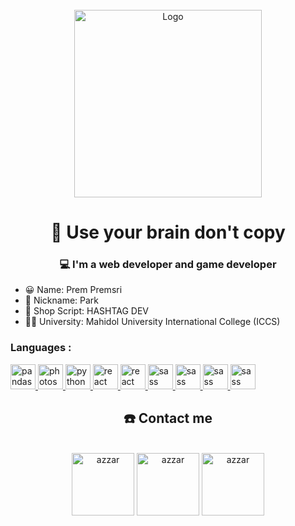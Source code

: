 <div id="top"></div>
<!--
*** Thanks for checking out the Best-README-Template. If you have a suggestion
*** that would make this better, please fork the repo and create a pull request
*** or simply open an issue with the tag "enhancement".
*** Don't forget to give the project a star!
*** Thanks again! Now go create something AMAZING! :D
-->



<!-- PROJECT SHIELDS -->
<!--
*** I'm using markdown "reference style" links for readability.
*** Reference links are enclosed in brackets [ ] instead of parentheses ( ).
*** See the bottom of this document for the declaration of the reference variables
*** for contributors-url, forks-url, etc. This is an optional, concise syntax you may use.
*** https://www.markdownguide.org/basic-syntax/#reference-style-links
-->



<!-- PROJECT LOGO -->
<br />
<div align="center">
  <a href="https://img2.pic.in.th/pic/852.gif">
    <img src="https://img5.pic.in.th/file/secure-sv1/programmer.png" alt="Logo" width="300" height="300">
  </a>

  <h1 align="center">🧠 Use your brain don't copy</h1>

</div>



<!-- TABLE OF CONTENTS -->


  <h3 align="center">💻 I'm a web developer and game developer</h3>

<!-- ABOUT THE PROJECT -->

* 😀 Name: Prem Premsri
* 🎉 Nickname: Park
* 🛒 Shop Script: HASHTAG DEV
* 👨‍🎓 University: Mahidol University International College (ICCS)

<h3 align="left">Languages :</h3>
<p align="left">    <a href="https://pandas.pydata.org/" target="_blank" rel="noreferrer">
    <img
      src="https://img5.pic.in.th/file/secure-sv1/lua6149442805ae1aa5.png"
      alt="pandas" width="40" height="40" /> </a> <a href="https://img5.pic.in.th/file/secure-sv1/lua6149442805ae1aa5.png" target="_blank"
    rel="noreferrer"> <img
      src="https://img5.pic.in.th/file/secure-sv1/html.png" alt="photoshop"
      width="40" height="40" /> </a> <a href="https://img5.pic.in.th/file/secure-sv1/html.png" target="_blank" rel="noreferrer"> <img
      src="https://img5.pic.in.th/file/secure-sv1/css8f6d2adb56478fb1.png" alt="python"
      width="40" height="40" /> </a> <a href="https://img5.pic.in.th/file/secure-sv1/css8f6d2adb56478fb1.png" target="_blank" rel="noreferrer"> <img
      src="https://img5.pic.in.th/file/secure-sv1/javascript.png"
      alt="react" width="40" height="40" /> </a> 
  <a href="https://img5.pic.in.th/file/secure-sv1/javascript.png" target="_blank" rel="noreferrer"> <img
      src="https://img2.pic.in.th/pic/java_1.png"
      alt="react" width="40" height="40" /> </a>
  <a href="https://img2.pic.in.th/pic/java_1.png" target="_blank" rel="noreferrer"> <img
      src="https://img5.pic.in.th/file/secure-sv1/nodejs.png" alt="sass" width="40"
      height="40" /> </a> 
  <a href="https://img5.pic.in.th/file/secure-sv1/nodejs.png" target="_blank" rel="noreferrer"> <img
      src="https://img5.pic.in.th/file/secure-sv1/php9029bae877e7d066.png" alt="sass" width="40"
      height="40" /> </a> 
    <a href="https://img5.pic.in.th/file/secure-sv1/php9029bae877e7d066.png" target="_blank" rel="noreferrer"> <img
      src="https://img2.pic.in.th/pic/python.png" alt="sass" width="40"
      height="40" /> </a> 
    <a href="https://img2.pic.in.th/pic/typescript.png" target="_blank" rel="noreferrer"> <img
      src="https://img2.pic.in.th/pic/typescript.png" alt="sass" width="40"
      height="40" /> </a> 

</p>


<h2 align="center">☎️ Contact me</h2>
    <p align="center">
      <br/>
        <a href="https://instagram.com/pxrk.ps" target="blank"><img align="center"
         src="https://img2.pic.in.th/pic/instagram-1.png"
         alt="azzar" height="100"/></a>
         <a href="https://discord.gg/qUGYeZj2JG" target="blank"><img align="center"
           src="https://img2.pic.in.th/pic/discord-1bfcc838f0887244e.png"
         alt="azzar" height="100"/></a>
           <a href="https://www.youtube.com/@gradixnt8476" target="blank"><img align="center"
           src="https://img2.pic.in.th/pic/youtube-28a0e316531983429.png"
         alt="azzar" height="100"/></a>
  
